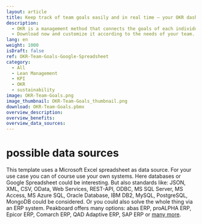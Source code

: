```yaml
---
layout: article
title: Keep track of team goals easily and in real time – your OKR dashboard for employee motivation
description: 
  - OKR is a management method that connects the goals of each individual employee with the company's goals. This template displays up to four objectives and three key results each. The data is retrieved from an Excel sheet but this can also be replaced by another data source, such as Google Spreadsheet.
  - Download now and customize it according to the needs of your team. Through the transparent presentation of the tasks and the measurability of their progress, your employees will realize that they are actively contributing to the success of the company and will be motivated in a sustainable way.
lang: en
weight: 1000
isDraft: false
ref: OKR-Team-Goals-Google-Spreadsheet
category:
  - All
  - Lean Management
  - KPI
  - OKR
  - sustainability
image: OKR-Team-Goals.png
image_thumbnail: OKR-Team-Goals_thumbnail.png
download: OKR-Team-Goals.pbmx
overview_description:
overview_benefits:
overview_data_sources:
---
```

# possible data sources
This template uses a Microsoft Excel spreadsheet as data source. For your use case you can of course use your own systems. Here databases or Google Spreadsheet could be interesting. But also standards like: JSON, XML, CSV, OData, Web Services, REST-API, ODBC, MS SQL Server, MS Access, MS Azure SQL, Oracle Database, IBM DB2, MySQL, PostgreSQL, MongoDB could be considered. Or you could also solve the whole thing via an ERP system. Peakboard offers many options: abas ERP, proALPHA ERP, Epicor ERP, Comarch ERP, QAD Adaptive ERP, SAP ERP or [many more](https://peakboard.com/schnittstellen/).

